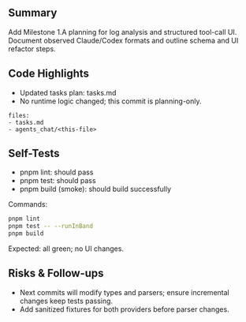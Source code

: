 ## Summary

Add Milestone 1.A planning for log analysis and structured tool-call UI. Document observed Claude/Codex formats and outline schema and UI refactor steps.

## Code Highlights

- Updated tasks plan: tasks.md
- No runtime logic changed; this commit is planning-only.

```text
files:
- tasks.md
- agents_chat/<this-file>
```

## Self-Tests

- pnpm lint: should pass
- pnpm test: should pass
- pnpm build (smoke): should build successfully

Commands:

```bash
pnpm lint
pnpm test -- --runInBand
pnpm build
```

Expected: all green; no UI changes.

## Risks & Follow-ups

- Next commits will modify types and parsers; ensure incremental changes keep tests passing.
- Add sanitized fixtures for both providers before parser changes.
